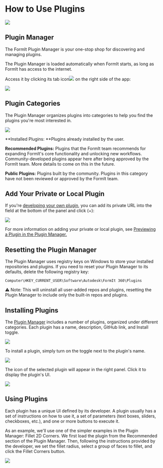# How to Use Plugins

![](<../.gitbook/assets/g3 (1).gif>)

## Plugin Manager

The FormIt Plugin Manager is your one-stop shop for discovering and managing plugins.

The Plugin Manager is loaded automatically when FormIt starts, as long as FormIt has access to the internet.

Access it by clicking its tab icon![](https://formit3d.github.io/FormItExamplePlugins/docs/images/PluginManagerTab.PNG) on the right side of the app:

![](../.gitbook/assets/c1.PNG)

## Plugin Categories

The Plugin Manager organizes plugins into categories to help you find the plugins you're most interested in.

![](../.gitbook/assets/d16.png)

**Installed Plugins: **Plugins already installed by the user.&#x20;

**Recommended Plugins:** Plugins that the FormIt team recommends for expanding FormIt's core functionality and unlocking new workflows. Community-developed plugins appear here after being approved by the FormIt team. More details to come on this in the future.

**Public Plugins:** Plugins built by the community. Plugins in this category have not been reviewed or approved by the FormIt team.

## Add Your Private or Local Plugin

If you're [developing your own plugin](https://formit3d.github.io/FormItExamplePlugins/docs/HowToBuild.html), you can add its private URL into the field at the bottom of the panel and click (+):

![](../.gitbook/assets/d4.PNG)

For more information on adding your private or local plugin, see [Previewing a Plugin in the Plugin Manager. ](how-to-develop-plug-ins/advanced-development/previewing-a-plugin-in-the-plugin-manager.md)

## Resetting the Plugin Manager

The Plugin Manager uses registry keys on Windows to store your installed repositories and plugins. If you need to reset your Plugin Manager to its defaults, delete the following registry key:

`Computer\HKEY_CURRENT_USER\Software\Autodesk\FormIt 360\Plugins`

⚠️ Note: This will uninstall all user-added repos and plugins, resetting the Plugin Manager to include only the built-in repos and plugins.

## Installing Plugins

The [Plugin Manager](broken-reference) includes a number of plugins, organized under different categories. Each plugin has a name, description, GitHub link, and Install toggle.&#x20;

![](../.gitbook/assets/d5.PNG)

To install a plugin, simply turn on the toggle next to the plugin's name.&#x20;

![](../.gitbook/assets/d6.png)

The icon of the selected plugin will appear in the right panel. Click it to display the plugin's UI.

![](../.gitbook/assets/d7.PNG)

## Using Plugins

Each plugin has a unique UI defined by its developer. A plugin usually has a set of instructions on how to use it, a set of parameters (text boxes, sliders, checkboxes, etc.), and one or more buttons to execute it.

As an example, we'll use one of the simpler examples in the Plugin Manager: Fillet 2D Corners. We first load the plugin from the Recommended section of the Plugin Manager. Then, following the instructions provided by the developer, we set the fillet radius, select a group of faces to fillet, and click the Fillet Corners button.

![](../.gitbook/assets/g4.gif)

##


